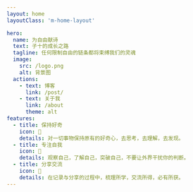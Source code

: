 ```yaml
---
layout: home
layoutClass: 'm-home-layout'

hero:
  name: 为自由献诗
  text: 子十的成长之路
  tagline: 任何限制自由的链条都将束缚我们的灵魂
  image:
    src: /logo.png
    alt: 背景图
  actions:
    - text: 博客
      link: /post/
    - text: 关于我
      link: /about
      theme: alt
features:
  - title: 保持好奇
    icon: 🤔
    details: 对一切事物保持原有的好奇心，去思考，去理解，去发现。
  - title: 专注自我
    icon: 🧐
    details: 观察自己，了解自己，突破自己，不要让外界干扰你的判断。
  - title: 分享交流
    icon: 🤗
    details: 在记录与分享的过程中，梳理所学，交流所得，必有所获。
---
```


<style>
  /*爱的魔力转圈圈*/
.m-home-layout .image-src:hover {
  transform: translate(-50%, -50%) rotate(666turn);
  transition: transform 59s 1s cubic-bezier(0.3, 0, 0.8, 1);
}
.m-home-layout .details small {
  opacity: 0.8;
}
.m-home-layout .item:last-child .details {
  display: flex;
  justify-content: flex-end;
  align-items: end;
}
</style>
<HomeUnderline />
